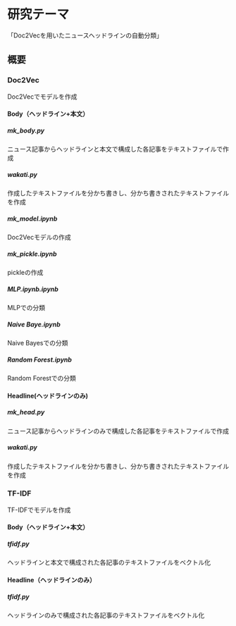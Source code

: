 # 研究テーマ<br>
「Doc2Vecを用いたニュースヘッドラインの自動分類」<br>
## 概要<br>
### Doc2Vec<br>
Doc2Vecでモデルを作成
#### Body（ヘッドライン+本文）<br>
##### mk_body.py<br>
ニュース記事からヘッドラインと本文で構成した各記事をテキストファイルで作成
##### wakati.py<br>
作成したテキストファイルを分かち書きし、分かち書きされたテキストファイルを作成
##### mk_model.ipynb<br>
Doc2Vecモデルの作成
##### mk_pickle.ipynb<br>
pickleの作成
##### MLP.ipynb.ipynb<br>
MLPでの分類
##### Naive Baye.ipynb<br>
Naive Bayesでの分類
##### Random Forest.ipynb<br>
Random Forestでの分類

#### Headline(ヘッドラインのみ)<br>
##### mk_head.py<br>
ニュース記事からヘッドラインのみで構成した各記事をテキストファイルで作成
##### wakati.py<br>
作成したテキストファイルを分かち書きし、分かち書きされたテキストファイルを作成

### TF-IDF<br>
TF-IDFでモデルを作成
#### Body（ヘッドライン+本文）<br>
##### tfidf.py<br>
ヘッドラインと本文で構成された各記事のテキストファイルをベクトル化
#### Headline（ヘッドラインのみ）<br>
##### tfidf.py<br>
ヘッドラインのみで構成された各記事のテキストファイルをベクトル化
